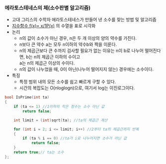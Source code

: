 ### 에라토스테네스의 체(소수판별 알고리즘)
* 고대 그리스의 수학자 에라토스테네스가 만들어 낸 소수를 찾는 방법 및 알고리즘
* [지수함수 f(x)= x/1P(x)](https://namu.wiki/w/%EC%97%90%EB%9D%BC%ED%86%A0%EC%8A%A4%ED%85%8C%EB%84%A4%EC%8A%A4%EC%9D%98%20%EC%B2%B4) 의 수열을 표로 시각화
* 논리
  * n의 값이 소수가 아닌 경우, n은 두 개 이상의 양의 약수를 가진다.
  * n보다 큰 약수 a는 모두 n이하의 약수b와 짝을 이룬다.
  * n의 제곱근보다 큰 수까지 검사할 필요가 없는 이유는 n이 b로 나누어 떨어진다면, b는 n의 제곱근 이하의 수이고 <br/>a는 n의 제곱근 이상의 수이다.
  * n의 값이 나누었을 때, 0이 아닌(나누어 떨어지지 않는) 경우에는 소수이다.
* 특징
  * 특정 범위 내의 모든 소수를 쉽고 빠르게 구할 수 있다.
  * 시간의 복잡도는 O(nloglogn)으로, 여기서 log는 이진로그이다.
 
```cpp
bool IsPrime(int ta)
{
	if (ta <= 1) //1이하의 작은 정수는 소수 아닌 값
		return false;

	int limit = (int)sqrt(ta); //ta의 제곱근 계산

	for (int i = 2; i <= limit; i++) //2부터 ta의 제곱근까지 반복
	{
		if (ta % i == 0) //ta가 i로 나누어지면 소수가 아닌 값
			return false;
	}
	return true;// ta는 소수
};
```

